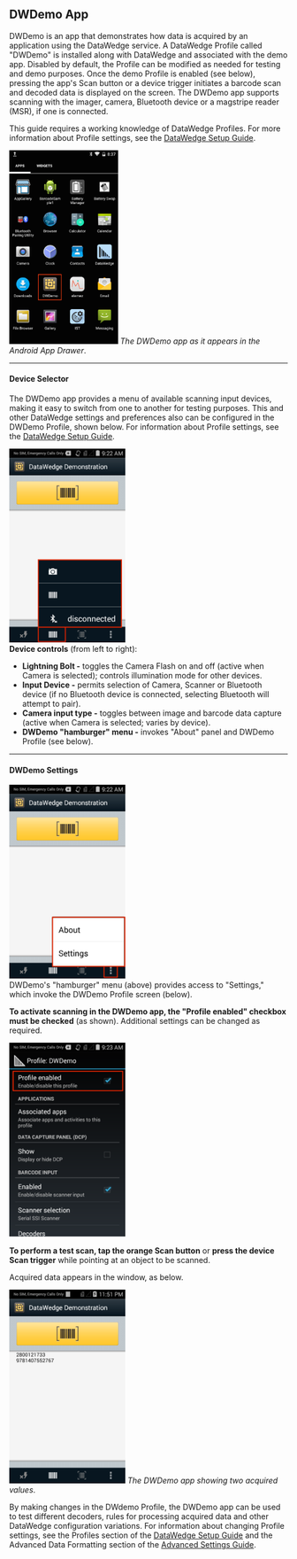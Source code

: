 <h2 id="dwdemoapp">DWDemo App</h2>
<p>DWDemo is an app that demonstrates how data is acquired by an application using the DataWedge service. A DataWedge Profile called "DWDemo" is installed along with DataWedge and associated with the demo app. Disabled by default, the Profile can be modified as needed for testing and demo purposes. Once the demo Profile is enabled (see below), pressing the app's Scan button or a device trigger initiates a barcode scan and decoded data is displayed on the screen. The DWDemo app supports scanning with the imager, camera, Bluetooth device or a magstripe reader (MSR), if one is connected. </p>
<p>This guide requires a working knowledge of DataWedge Profiles. For more information about Profile settings, see the <a href="../setup">DataWedge Setup Guide</a>.  </p>
<p><img style="height:350px" src="DWDemo-icon-in-launcher.png"/>
<em>The DWDemo app as it appears in the Android App Drawer</em>. 
<br></p>
<hr />
<h4 id="deviceselector">Device Selector</h4>
<p>The DWDemo app provides a menu of available scanning input devices, making it easy to switch from one to another for testing purposes. This and other DataWedge settings and preferences also can be configured in the DWDemo Profile, shown below. For information about Profile settings, see the <a href="../setup">DataWedge Setup Guide</a>.  </p>
<p><img style="height:350px" src="02_dwdemo_device_selector.png"/>
<br>
<strong>Device controls</strong> (from left to right):</p>
<ul>
<li><strong>Lightning Bolt -</strong> toggles the Camera Flash on and off (active when Camera is selected); controls illumination mode for other devices. </li>
<li><strong>Input Device -</strong> permits selection of Camera, Scanner or Bluetooth device (if no Bluetooth device is connected, selecting Bluetooth will attempt to pair). </li>
<li><strong>Camera input type -</strong> toggles between image and barcode data capture (active when Camera is selected; varies by device).</li>
<li><strong>DWDemo "hamburger" menu -</strong> invokes "About" panel and DWDemo Profile (see below).</li>
</ul>
<hr />
<h4 id="dwdemosettings">DWDemo Settings</h4>
<p><img style="height:350px" src="03_dwdemo_settings_menu.png"/>
<br>
DWDemo's "hamburger" menu (above) provides access to "Settings," which invoke the DWDemo Profile screen (below). </p>
<p><strong>To activate scanning in the DWDemo app, the "Profile enabled" checkbox must be checked</strong> (as shown). Additional settings can be changed as required. </p>
<p><img style="height:350px" src="04_dwdemo_profile.png"/>
<br></p>
<p><strong>To perform a test scan, tap the orange Scan button</strong> or <strong>press the device Scan trigger</strong> while pointing at an object to be scanned. </p>
<p>Acquired data appears in the window, as below.</p>
<p><img style="height:350px" src="05_demo_screen.png"/>
<em>The DWDemo app showing two acquired values</em>. 
<br></p>
<p>By making changes in the DWdemo Profile, the DWDemo app can be used to test different decoders, rules for processing acquired data and other DataWedge configuration variations. For information about changing Profile settings, see the Profiles section of the <a href="../setup">DataWedge Setup Guide</a> and the Advanced Data Formatting section of the <a href="../advanced">Advanced Settings Guide</a>.  </p>